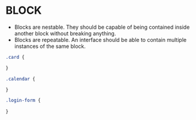 # BLOCK

* Blocks are nestable. They should be capable of being contained inside another block without breaking anything.
* Blocks are repeatable. An interface should be able to contain multiple instances of the same block.

```css
.card {

}

.calendar {

}

.login-form {
    
}
```